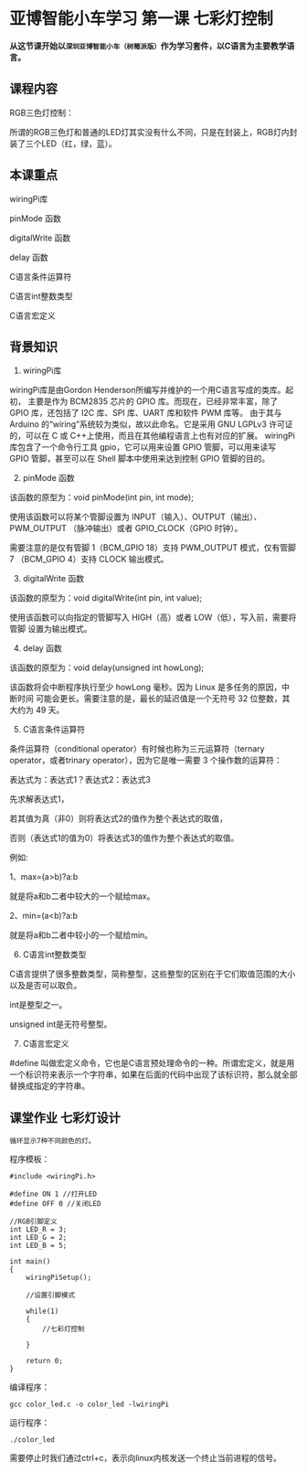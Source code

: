 # 亚博智能小车学习 第一课 七彩灯控制

**从这节课开始以```深圳亚博智能小车（树莓派版）```作为学习套件，以C语言为主要教学语言。**

## 课程内容

RGB三色灯控制：

所谓的RGB三色灯和普通的LED灯其实没有什么不同，只是在封装上，RGB灯内封装了三个LED（红，绿，蓝）。

## 本课重点

wiringPi库

pinMode 函数

digitalWrite 函数

delay 函数

C语言条件运算符

C语言int整数类型

C语言宏定义

## 背景知识

1. wiringPi库

wiringPi库是由Gordon Henderson所编写并维护的一个用C语言写成的类库。起初，
主要是作为 BCM2835 芯片的 GPIO 库。而现在，已经非常丰富，除了 GPIO 库，还包括了
I2C 库、SPI 库、UART 库和软件 PWM 库等。
由于其与 Arduino 的“wiring”系统较为类似，故以此命名。它是采用 GNU LGPLv3
许可证的，可以在 C 或 C++上使用，而且在其他编程语言上也有对应的扩展。
wiringPi 库包含了一个命令行工具 gpio，它可以用来设置 GPIO 管脚，可以用来读写
GPIO 管脚，甚至可以在 Shell 脚本中使用来达到控制 GPIO 管脚的目的。

2. pinMode 函数

该函数的原型为：void pinMode(int pin, int mode);

使用该函数可以将某个管脚设置为 INPUT（输入）、OUTPUT（输出）、PWM_OUTPUT
（脉冲输出）或者 GPIO_CLOCK（GPIO 时钟）。

需要注意的是仅有管脚 1（BCM_GPIO 18）支持 PWM_OUTPUT 模式，仅有管脚 7
（BCM_GPIO 4）支持 CLOCK 输出模式。

3. digitalWrite 函数

该函数的原型为：void digitalWrite(int pin, int value);

使用该函数可以向指定的管脚写入 HIGH（高）或者 LOW（低），写入前，需要将管脚
设置为输出模式。

4. delay 函数

该函数的原型为：void delay(unsigned int howLong);

该函数将会中断程序执行至少 howLong 毫秒。因为 Linux 是多任务的原因，中断时间
可能会更长。需要注意的是，最长的延迟值是一个无符号 32 位整数，其大约为 49 天。

5. C语言条件运算符

条件运算符（conditional operator）有时候也称为三元运算符（ternary operator，或者trinary operator），因为它是唯一需要 3 个操作数的运算符：

表达式为：表达式1？表达式2：表达式3

先求解表达式1，

若其值为真（非0）则将表达式2的值作为整个表达式的取值，

否则（表达式1的值为0）将表达式3的值作为整个表达式的取值。

例如:

1、max=(a>b)?a:b

就是将a和b二者中较大的一个赋给max。

2、min=(a<b)?a:b

就是将a和b二者中较小的一个赋给min。

6. C语言int整数类型

C语言提供了很多整数类型，简称整型，这些整型的区别在于它们取值范围的大小以及是否可以取负。

int是整型之一。

unsigned int是无符号整型。

7. C语言宏定义

#define 叫做宏定义命令，它也是C语言预处理命令的一种。所谓宏定义，就是用一个标识符来表示一个字符串，如果在后面的代码中出现了该标识符，那么就全部替换成指定的字符串。

## 课堂作业 七彩灯设计

```循环显示7种不同颜色的灯。```

程序模板：

```
#include <wiringPi.h>

#define ON 1 //打开LED
#define OFF 0 //关闭LED

//RGB引脚定义
int LED_R = 3;
int LED_G = 2;
int LED_B = 5;

int main()
{
    wiringPiSetup();

    //设置引脚模式

    while(1)
    {
        //七彩灯控制

    }

    return 0;
}
```

编译程序： 

```
gcc color_led.c -o color_led -lwiringPi
```

运行程序：

```
./color_led
```

需要停止时我们通过ctrl+c，表示向linux内核发送一个终止当前进程的信号。
